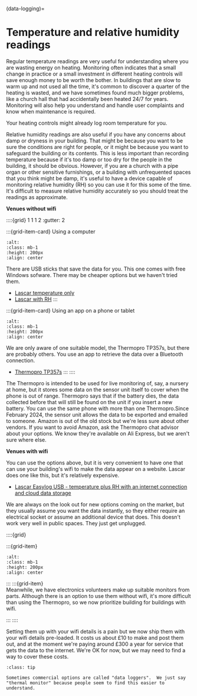 (data-logging)=
# Temperature and relative humidity readings


Regular temperature readings are very useful for understanding where you are wasting energy on heating.  Monitoring often indicates that a small change in practice or a small investment in different heating controls will save enough money to be worth the bother.  In buildings that are slow to warm up and not used all the time, it's common to discover a quarter of the heating is wasted, and we have sometimes found much bigger problems, like a church hall that had accidentally been heated 24/7 for years.  Monitoring will also help you understand and handle user complaints and know when maintenance is required.

Your heating controls might already log room temperature for you.

Relative humidity readings are also useful if you have any concerns about damp or dryness in your building.  That might be because you want to be sure the conditions are right for people, or it might be because you want to safeguard the building or its contents.  This is less important than recording temperature because if it's too damp or too dry for the people in the building, it should be obvious.  However, if you are a church with a pipe organ or other sensitive furnishings, or a building with unfrequented spaces that you think might be damp, it's useful to have a device capable of monitoring relative humidity (RH) so you can use it for this some of the time.  It's difficult to measure relative humidity accurately so you should treat the readings as approximate.


**Venues without wifi**

::::{grid} 1 1 1 2 
:gutter: 2

:::{grid-item-card}  Using a computer
```{image} /images/commercial-logger.jpg
:alt: 
:class: mb-1
:height: 200px
:align: center
```

There are USB sticks that save the data for you.  This one comes with free Windows sofware.  There may be cheaper options but we haven't tried them.  

- [Lascar temperature only](https://www.lascarelectronics.com/easylog-el-usb-1)  
- [Lascar with RH](https://www.lascarelectronics.com/easylog-el-usb-2)
:::

:::{grid-item-card} Using an app on a phone or tablet
```{image}  /images/thermopro2.png
:alt: 
:class: mb-1
:height: 200px
:align: center
```

We are only aware of one suitable model, the Thermopro TP357s, but there are probably others.  You use an app to retrieve the data over a Bluetooth connection.  

- [Thermopro TP357s](https://www.amazon.co.uk/dp/B093PT1NL1?ref=myi_title_dp&th=1)
:::
::::

The Thermopro is intended to be used for live monitoring of, say, a nursery at home, but it stores some data on the sensor unit itself to cover when the phone is out of range.  Thermopro says that if the battery dies, the data collected before that will still be found on the unit if you insert a new battery.  You can use the same phone with more than one Thermopro.Since February 2024, the sensor unit allows the data to be exported and emailed to someone.  Amazon is out of the old stock but we're less sure about other vendors.  If you want to avoid Amazon, ask the Thermopro chat advisor about your options. We know they're available on Ali Express, but we aren't sure where else.


**Venues with wifi**



You can use the options above, but it is very convenient to have one that can use your building's wifi to make the data appear on a website.  Lascar does one like this, but it's relatively expensive.


- [Lascar Easylog USB - temperature plus RH with an internet connection and cloud data storage](https://lascarelectronics.com/data-loggers/temperature-humidity/el-wifi-th/)

We are always on the look out for new options coming on the market, but they usually assume you want the data instantly, so they either require an electrical socket or assume an additional device that does.  This doesn't work very well in public spaces.  They just get unplugged. 


::::{grid} 

:::{grid-item}  
```{image} /images/monitoring/bare-monitor.jpg
:alt: 
:class: mb-1
:height: 200px
:align: center
```
:::
:::{grid-item}  
Meanwhile, we have electronics volunteers make up suitable monitors from parts.  Although there is an option to use them without wifi, it's more difficult than using the Thermopro, so we now prioritize building for buildings with wifi.  

:::
::::

Setting them up with your wifi details is a pain but we now ship them with your wifi details pre-loaded.  It costs us about £10 to make and post them out, and at the moment we're paying around £300 a year for service that gets the data to the internet.   We're OK for now, but we may need to find a way to cover these costs.

```{admonition} Tip
:class: tip

Sometimes commercial options are called "data loggers".  We just say "thermal monitor" because people seem to find this easier to understand.  


```
